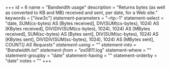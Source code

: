 +++
id = 6
name = "Bandwidth usage"
description = "Returns bytes (as well as converted to KB and MB) received and sent, per date, for a Web site."
keywords = ["iisw3c"]
statement-parameters = "-rtp:-1"
statement-select = "date, SUM(cs-bytes) AS [Bytes received], DIV(SUM(cs-bytes), 1024) AS [KBytes received], DIV(DIV(SUM(cs-bytes), 1024), 1024) AS [MBytes received], SUM(sc-bytes) AS [Bytes sent], DIV(SUM(sc-bytes), 1024) AS [KBytes sent], DIV(DIV(SUM(sc-bytes), 1024), 1024) AS [MBytes sent], COUNT(*) AS Requests"
statement-using = ""
statement-into = "Bandwidth.txt"
statement-from = "ex0811*.log"
statement-where = ""
statement-groupby = "date"
statement-having = ""
statement-orderby = "date"
notes = ""
+++

